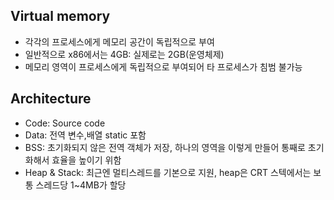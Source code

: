 ## Virtual memory

- 각각의 프로세스에게 메모리 공간이 독립적으로 부여
- 일반적으로 x86에서는 4GB: 실제로는 2GB(운영체제)
- 메모리 영역이 프로세스에게 독립적으로 부여되어 타 프로세스가 침범 불가능


## Architecture
- Code: Source code
- Data: 전역 변수,배열 static 포함
- BSS: 초기화되지 않은 전역 객체가 저장, 하나의 영역을 이렇게 만들어 통째로 초기화해서 효율을 높이기 위함
- Heap & Stack: 최근엔 멀티스레드를 기본으로 지원, heap은 CRT
스텍에서는 보통 스레드당 1~4MB가 할당
